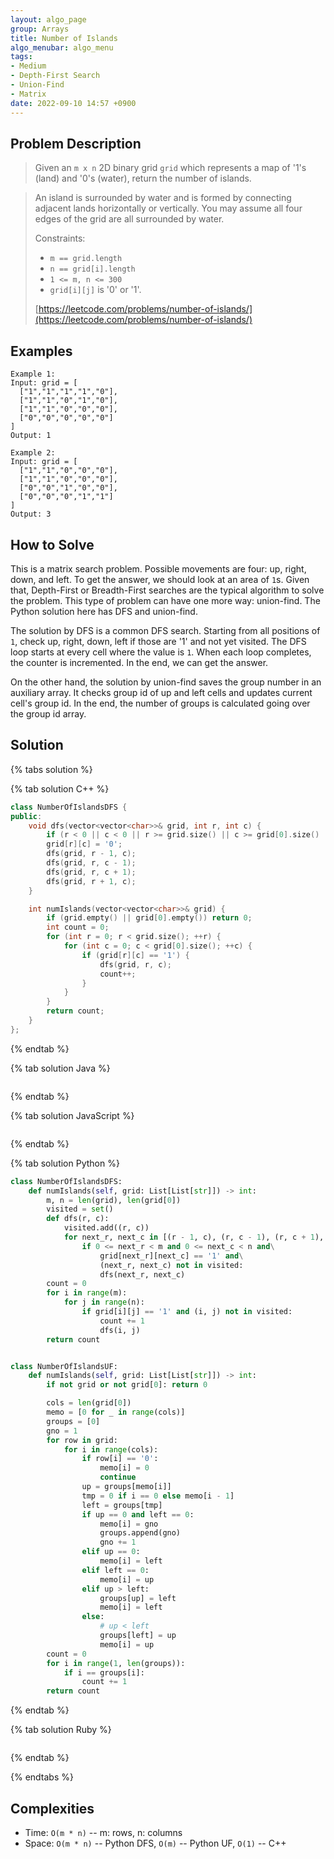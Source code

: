 ```yaml
---
layout: algo_page
group: Arrays
title: Number of Islands
algo_menubar: algo_menu
tags:
- Medium
- Depth-First Search
- Union-Find
- Matrix
date: 2022-09-10 14:57 +0900
---
```


## Problem Description
> Given an `m x n` 2D binary grid `grid` which represents a map of '1's (land) and '0's (water),
> return the number of islands.

> An island is surrounded by water and is formed by connecting adjacent lands horizontally or vertically.
> You may assume all four edges of the grid are all surrounded by water.
>
> Constraints:
> - `m == grid.length`
> - `n == grid[i].length`
> - `1 <= m, n <= 300`
> - `grid[i][j]` is '0' or '1'.
>
> [https://leetcode.com/problems/number-of-islands/](https://leetcode.com/problems/number-of-islands/)

## Examples
```
Example 1:
Input: grid = [
  ["1","1","1","1","0"],
  ["1","1","0","1","0"],
  ["1","1","0","0","0"],
  ["0","0","0","0","0"]
]
Output: 1
```

```
Example 2:
Input: grid = [
  ["1","1","0","0","0"],
  ["1","1","0","0","0"],
  ["0","0","1","0","0"],
  ["0","0","0","1","1"]
]
Output: 3
```

## How to Solve
This is a matrix search problem. Possible movements are four: up, right, down, and left.
To get the answer, we should look at an area of `1`s.
Given that, Depth-First or Breadth-First searches are the typical algorithm to solve the problem.
This type of problem can have one more way: union-find.
The Python solution here has DFS and union-find.

The solution by DFS is a common DFS search.
Starting from all positions of `1`, check up, right, down, left if those are '1' and not yet visited.
The DFS loop starts at every cell where the value is `1`.
When each loop completes, the counter is incremented.
In the end, we can get the answer.

On the other hand, the solution by union-find saves the group number in an auxiliary array.
It checks group id of up and left cells and updates current cell's group id.
In the end, the number of groups is calculated going over the group id array.

## Solution

{% tabs solution %}

{% tab solution C++ %}
```cpp
class NumberOfIslandsDFS {
public:
    void dfs(vector<vector<char>>& grid, int r, int c) {
        if (r < 0 || c < 0 || r >= grid.size() || c >= grid[0].size() || grid[r][c] == '0') return;
        grid[r][c] = '0';
        dfs(grid, r - 1, c);
        dfs(grid, r, c - 1);
        dfs(grid, r, c + 1);
        dfs(grid, r + 1, c);
    }

    int numIslands(vector<vector<char>>& grid) {
        if (grid.empty() || grid[0].empty()) return 0;
        int count = 0;
        for (int r = 0; r < grid.size(); ++r) {
            for (int c = 0; c < grid[0].size(); ++c) {
                if (grid[r][c] == '1') {
                    dfs(grid, r, c);
                    count++;
                }
            }
        }
        return count;
    }
};
```
{% endtab %}

{% tab solution Java %}
```java

```
{% endtab %}

{% tab solution JavaScript %}
```js

```
{% endtab %}

{% tab solution Python %}
```python
class NumberOfIslandsDFS:
    def numIslands(self, grid: List[List[str]]) -> int:
        m, n = len(grid), len(grid[0])
        visited = set()
        def dfs(r, c):
            visited.add((r, c))
            for next_r, next_c in [(r - 1, c), (r, c - 1), (r, c + 1), (r + 1, c)]:
                if 0 <= next_r < m and 0 <= next_c < n and\
                    grid[next_r][next_c] == '1' and\
                    (next_r, next_c) not in visited:
                    dfs(next_r, next_c)
        count = 0
        for i in range(m):
            for j in range(n):
                if grid[i][j] == '1' and (i, j) not in visited:
                    count += 1
                    dfs(i, j)
        return count


class NumberOfIslandsUF:
    def numIslands(self, grid: List[List[str]]) -> int:
        if not grid or not grid[0]: return 0

        cols = len(grid[0])
        memo = [0 for _ in range(cols)]
        groups = [0]
        gno = 1
        for row in grid:
            for i in range(cols):
                if row[i] == '0':
                    memo[i] = 0
                    continue
                up = groups[memo[i]]
                tmp = 0 if i == 0 else memo[i - 1]
                left = groups[tmp]
                if up == 0 and left == 0:
                    memo[i] = gno
                    groups.append(gno)
                    gno += 1
                elif up == 0:
                    memo[i] = left
                elif left == 0:
                    memo[i] = up
                elif up > left:
                    groups[up] = left
                    memo[i] = left
                else:
                    # up < left
                    groups[left] = up
                    memo[i] = up
        count = 0
        for i in range(1, len(groups)):
            if i == groups[i]:
                count += 1
        return count
```
{% endtab %}

{% tab solution Ruby %}
```ruby

```
{% endtab %}

{% endtabs %}


## Complexities
- Time: `O(m * n)` -- m: rows, n: columns
- Space: `O(m * n)` -- Python DFS, `O(m)` -- Python UF, `O(1)` -- C++
